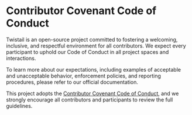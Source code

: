 # Contributor Covenant Code of Conduct

Twistail is an open-source project committed to fostering a welcoming,
inclusive, and respectful environment for all contributors. We expect
every participant to uphold our Code of Conduct in all project spaces
and interactions.

To learn more about our expectations, including examples of acceptable
and unacceptable behavior, enforcement policies, and reporting procedures,
please refer to our official documentation.

This project adopts the [Contributor Covenant Code of Conduct][twistail-coc],
and we strongly encourage all contributors and participants to review the
full guidelines.

[twistail-coc]: https://twistail.com/docs/code-of-conduct
